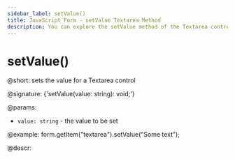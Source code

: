 ```yaml
---
sidebar_label: setValue()
title: JavaScript Form - setValue Textarea Method 
description: You can explore the setValue method of the Textarea control of Form in the documentation of the DHTMLX JavaScript UI library. Browse developer guides and API reference, try out code examples and live demos, and download a free 30-day evaluation version of DHTMLX Suite.
---
```


# setValue()

@short: sets the value for a Textarea control

@signature: {'setValue(value: string): void;'}

@params:
- `value: string` - the value to be set  

@example:
form.getItem("textarea").setValue("Some text");

@descr:
